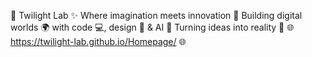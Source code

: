 🌌 Twilight Lab ✨
Where imagination meets innovation 🚀
Building digital worlds 🌍 with code 💻, design 🎨 & AI 🤖
Turning ideas into reality 🌟
🌐 https://twilight-lab.github.io/Homepage/ 🌐
